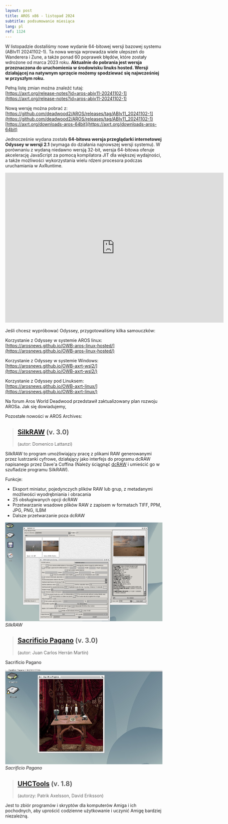 ```yaml
---
layout: post
title: AROS x86 - listopad 2024
subtitle: podsumowanie miesiąca
lang: pl
ref: 1124
---
```


W listopadzie dostaliśmy nowe wydanie 64-bitowej wersji bazowej systemu (ABIv11 20241102-1). Ta nowa wersja wprowadza wiele ulepszeń do Wanderera i Zune, a także ponad 60 poprawek błędów, które zostały wdrożone od marca 2023 roku. **Aktualnie do pobrania jest wersja przeznaczona do uruchomienia w środowisku linuks hosted. Wersji działającej na natywnym sprzęcie możemy spodziewać się najwcześniej w przyszłym roku.**

Pełną listę zmian można znaleźć tutaj:  
[https://axrt.org/release-notes?id=aros-abiv11-20241102-1](https://axrt.org/release-notes?id=aros-abiv11-20241102-1)  

Nową wersję można pobrać z:  
[https://github.com/deadwood2/AROS/releases/tag/ABIv11_20241102-1](https://github.com/deadwood2/AROS/releases/tag/ABIv11_20241102-1)  
[https://axrt.org/downloads-aros-64bit](https://axrt.org/downloads-aros-64bit)  

Jednocześnie wydana została **64-bitowa wersja przeglądarki internetowej Odyssey w wersji 2.1** (wymaga do działania najnowszej wersji systemu). W porównaniu z wydaną niedawno wersją 32-bit, wersja 64-bitowa oferuje akcelerację JavaScript za pomocą kompilatora JIT dla większej wydajności, a także możliwości wykorzystania wielu rdzeni procesora podczas uruchamiania w AxRuntime.

<div class="embed-container">
<iframe width="700" height="480" src="https://www.youtube.com/watch?v=haT1RsF7ZyM" frameborder="0"> </iframe>
</div>  

Jeśli chcesz wypróbować Odyssey, przygotowaliśmy kilka samouczków:  

Korzystanie z Odyssey w systemie AROS linux:  
[https://arosnews.github.io/OWB-aros-linux-hosted/](https://arosnews.github.io/OWB-aros-linux-hosted/)

Korzystanie z Odyssey w systemie Windows:  
[https://arosnews.github.io/OWB-axrt-wsl2/](https://arosnews.github.io/OWB-axrt-wsl2/)

Korzystanie z Odyssey pod Linuksem:  
[https://arosnews.github.io/OWB-axrt-linux/](https://arosnews.github.io/OWB-axrt-linux/)

Na forum Aros World Deadwood przedstawił zaktualizowany plan rozwoju AROSa. Jak się dowiadujemy, 

Pozostałe nowości w AROS Archives:  

> ## [SilkRAW](https://archives.aros-exec.org/?function=showfile&file=graphics/misc/silkraw_aros.lha) (v. 3.0)
> (autor:	Domenico Lattanzi)

SilkRAW to program umożliwiający pracę z plikami RAW generowanymi przez lustrzanki cyfrowe, działający jako interfejs do programu dcRAW napisanego przez Dave'a 
Coffina (Należy ściągnąć [dcRAW](https://archives.aros-exec.org/?function=showfile&file=graphics/convert/dcraw.i386-aros.zip) i umieścić go w szufladzie programu SilkRAW). 

Funkcje:  
- Eksport miniatur, pojedynczych plików RAW lub grup, z metadanymi możliwości wyodrębniania i obracania 
- 25 obsługiwanych opcji dcRAW
- Przetwarzanie wsadowe plików RAW z zapisem w formatach TIFF, PPM, JPG, PNG, ILBM
- Dalsze przetwarzanie poza dcRAW  

![SilkRAW](/assets/img/1124/silkraw.png)
*SilkRAW*

> ## [Sacrificio Pagano](https://archives.aros-exec.org/?function=showfile&file=utility/misc/sacrificiopagano.lha) (v. 3.0)
> (autor: Juan Carlos Herrán Martín)

Sacrificio Pagano

![Sacrificio Pagano](/assets/img/1124/spagano.jpg)
*Sacrificio Pagano*

> ## [UHCTools](https://archives.aros-exec.org/?function=showfile&file=utility/misc/uhctools.i386-aros.lha) (v. 1.8)
> (autorzy: Patrik Axelsson, David Eriksson)

Jest to zbiór programów i skryptów dla komputerów Amiga i ich pochodnych, aby uprościć codzienne użytkowanie i uczynić Amigę bardziej niezależną.

